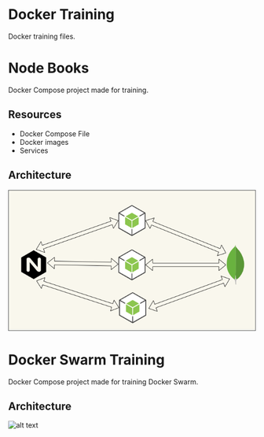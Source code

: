 # Docker Training
Docker training files.

# Node Books

Docker Compose project made for training.

## Resources
- Docker Compose File
- Docker images
- Services

## Architecture

![alt text](https://github.com/marcos-araujo/docker-training/blob/master/docker-compose/Compose.png)

# Docker Swarm Training
Docker Compose project made for training Docker Swarm.

## Architecture

![alt text](https://github.com/dockersamples/example-voting-app/blob/master/architecture.png)
